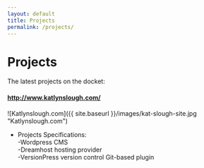 ```yaml
---
layout: default
title: Projects
permalink: /projects/
---
```

# Projects

The latest projects on the docket:

#### <http://www.katlynslough.com/>

![Katlynslough.com]({{ site.baseurl }}/images/kat-slough-site.jpg "Katlynslough.com")

* Projects Specifications:  
-Wordpress CMS  
-Dreamhost hosting provider  
-VersionPress version control Git-based plugin  
